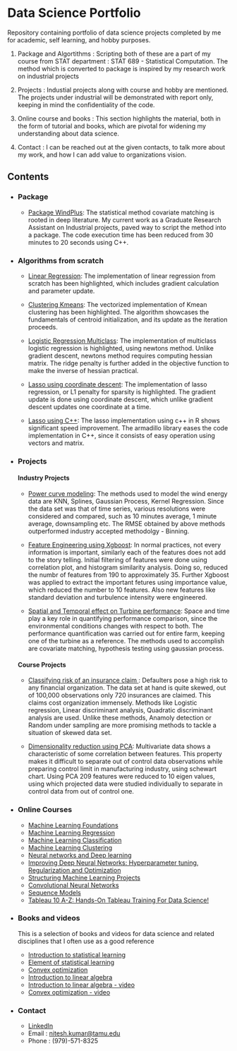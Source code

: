 # Data Science Portfolio
Repository containing portfolio of data science projects completed by me for academic, self learning, and hobby purposes.

   1. Package and Algortithms : Scripting both of these are a part of my course from STAT department : STAT 689 - Statistical Computation. The method which is converted to package is inspired by my research work on industrial projects

   2. Projects : Industial projects along with course and hobby are mentioned. The projects under industrial will be demonstrated with report only, keeping in mind the confidentiality of the code. 

   3. Online course and books : This section highlights the material, both in the form of tutorial and books, which are pivotal for widening my understanding about data science.

   4. Contact : I can be reached out at the given contacts, to talk more about my work, and how I can add value to organizations vision.

## Contents

- ### Package

    - [Package WindPlus](https://github.com/nitesh-1507/WindPlus): The statistical method covariate matching is rooted in deep literature. My current work as a Graduate Research Assistant on Industrial projects, paved way to script the method into a package. The code execution time has been reduced from 30 minutes to 20 seconds using C++.
    
- ### Algorithms from scratch

     - [Linear Regression](https://github.com/nitesh-1507/Linear-Regression): The implementation of linear regression from scratch has been highlighted, which includes gradient calculation and parameter update.
     
     - [Clustering Kmeans](https://github.com/nitesh-1507/Clustering-Kmeans): The vectorized implementation of Kmean clustering has been highlighted. The algorithm showcases the fundamentals of centroid initialization, and its update as the iteration proceeds.
    
    - [Logistic Regression Multiclass](https://github.com/nitesh-1507/Logistic-Regression-Multiclass): The implementation of multiclass logistic regression is highlighted, using newtons method. Unlike gradient descent, newtons method requires computing hessian matrix. The ridge penalty is further added in the objective function to make the inverse of hessian practical. 
     
     - [Lasso using coordinate descent](https://github.com/nitesh-1507/Lasso-Regession-using-coordinate-descent): The implementation of lasso regression, or L1 penalty for sparsity is highlighted. The gradient update is done using coordinate descent, which unlike gradient descent updates one coordinate at a time. 
     
     - [Lasso using C++](https://github.com/nitesh-1507/Lasso-Regression-using-Cpp): The lasso implementation using c++ in R shows significant speed improvement. The armadillo library eases the code implementation in C++, since it consists of easy operation using vectors and matrix. 


- ### Projects
 
   #### Industry Projects

     - [Power curve modeling](https://github.com/nitesh-1507/Power-curve-modelling-and-performance-evaluation-of-wind-energy-data): The methods used to model the wind energy data are KNN, Splines, Gaussian Process, Kernel Regression. Since the data set was that of time series, various resolutions were considered and compared, such as 10 minutes average, 1 minute average, downsampling etc. The RMSE obtained by above methods outperformed industry accepted methodolgy - Binning.

     - [Feature Engineering using Xgboost](https://github.com/nitesh-1507/Data-mining-and-feature-engineering-of-wind-energy-data-using-Xgboost): In normal practices, not every information is important, similarly each of the features does not add to the story telling. Initial filtering of features were done using correlation plot, and histogram similarity analysis. Doing so, reduced the numbr of features from 190 to approximately 35. Further Xgboost was applied to extract the important fetures using importance value, which reduced the number to 10 features. Also new features like standard deviation and turbulence intensity were engineered.

     - [Spatial and Temporal effect on Turbine performance](https://github.com/nitesh-1507/Spatial-and-Temporal-effect-on-turbine-performance): Space and time play a key role in quantifying performance comparison, since the environmental conditions changes with respect to both. The performance quantification was carried out for entire farm, keeping one of the turbine as a reference. The methods used to accomplish are covariate matching, hypothesis testing using gaussian process.
 
   #### Course Projects

     - [Classifying risk of an insurance claim ](https://github.com/nitesh-1507/Classifying-the-risk-of-an-insurance-claim): Defaulters pose a high risk to any financial organization. The data set at hand is quite skewed, out of 100,000 observations only 720 insurances are claimed. This claims cost organization immensely. Methods like Logistic regression, Linear discriminant analysis, Quadratic discriminant analysis are used. Unlike these methods, Anamoly detection or Random under sampling are more promising methods to tackle a situation of skewed data set.

     - [Dimensionality reduction using PCA](https://github.com/nitesh-1507/Dimensionality-reduction-using-PCA): Multivariate data shows a characteristic of some correlation between features. This property makes it difficult to separate out of control data observations while preparing control limit in manufacturing industry, using schewart chart. Using PCA 209 features were reduced to 10 eigen values, using which projected data were studied individually to separate in control data from out of control one.

- ### Online Courses

     - [Machine Learning Foundations](https://www.coursera.org/learn/ml-foundations)
     - [Machine Learning Regression](https://www.coursera.org/learn/ml-regression)
     - [Machine Learning Classification](https://www.coursera.org/learn/ml-classification)
     - [Machine Learning Clustering](https://www.coursera.org/learn/ml-clustering-and-retrieval)
     - [Neural networks and Deep learning](https://www.coursera.org/learn/neural-networks-deep-learning?specialization=deep-learning)
     - [Improving Deep Neural Networks: Hyperparameter tuning, Regularization and Optimization](https://www.coursera.org/learn/deep-neural-network?specialization=deep-learning)
     - [Structuring Machine Learning Projects](https://www.coursera.org/learn/machine-learning-projects?specialization=deep-learning)
     - [Convolutional Neural Networks](https://www.coursera.org/learn/convolutional-neural-networks?specialization=deep-learning)
     - [Sequence Models](https://www.coursera.org/learn/nlp-sequence-models)
     - [Tableau 10 A-Z: Hands-On Tableau Training For Data Science!](https://www.udemy.com/course/tableau10/)
   
- ### Books and videos
   
   This is a selection of books and videos for data science and related disciplines that I often use as a good reference
      
     - [Introduction to statistical learning](https://www.amazon.com/Introduction-Statistical-Learning-Applications-Statistics/dp/1461471370)
     - [Element of statistical learning](https://www.amazon.com/Elements-Statistical-Learning-Prediction-Statistics/dp/0387848576)
     - [Convex optimization](https://www.amazon.com/Convex-Optimization-Corrections-2008-Stephen/dp/0521833787/ref=sr_1_1?keywords=Convex+Optimization+By+Stephen+Boyd&qid=1576600464&s=books&sr=1-1)
     - [Introduction to linear algebra](https://www.amazon.com/Introduction-Linear-Algebra-Gilbert-Strang/dp/0980232775/ref=asc_df_0980232775/?tag=hyprod-20&linkCode=df0&hvadid=312152840806&hvpos=1o2&hvnetw=g&hvrand=9003032695276695227&hvpone=&hvptwo=&hvqmt=&hvdev=c&hvdvcmdl=&hvlocint=&hvlocphy=9027902&hvtargid=pla-454800779501&psc=1&tag=&ref=&adgrpid=61316181319&hvpone=&hvptwo=&hvadid=312152840806&hvpos=1o2&hvnetw=g&hvrand=9003032695276695227&hvqmt=&hvdev=c&hvdvcmdl=&hvlocint=&hvlocphy=9027902&hvtargid=pla-454800779501)
     - [Introduction to linear algebra - video](https://www.youtube.com/watch?v=J7DzL2_Na80&list=PLE7DDD91010BC51F8&index=2)
     - [Convex optimization - video](https://www.youtube.com/watch?v=McLq1hEq3UY&list=PL3940DD956CDF0622)
 
- ### Contact
    

     - [LinkedIn](https://www.linkedin.com/in/niteshkumar92/)
     - Email : nitesh.kumar@tamu.edu
     - Phone : (979)-571-8325
